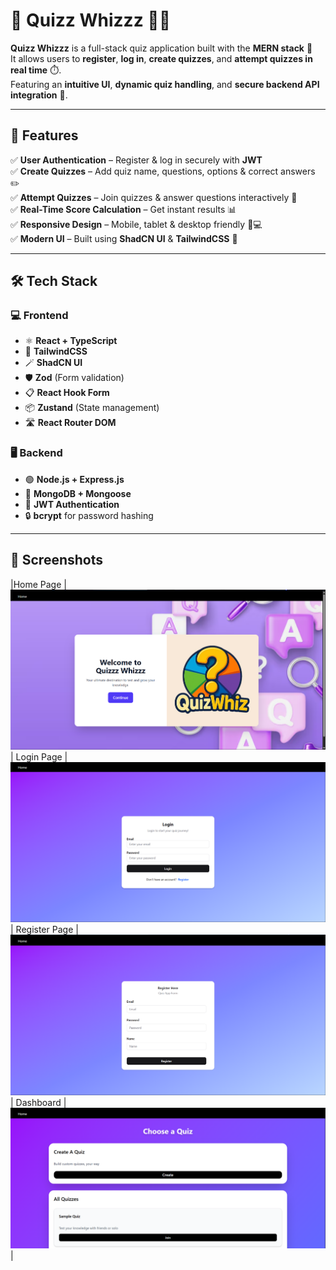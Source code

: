 # 🎯 Quizz Whizzz 🧠✨

**Quizz Whizzz** is a full-stack quiz application built with the **MERN stack** 🎉  
It allows users to **register**, **log in**, **create quizzes**, and **attempt quizzes in real time** ⏱️.  
Featuring an **intuitive UI**, **dynamic quiz handling**, and **secure backend API integration** 🔐.

---

## 🚀 Features

✅ **User Authentication** – Register & log in securely with **JWT**  
✅ **Create Quizzes** – Add quiz name, questions, options & correct answers ✏️  
✅ **Attempt Quizzes** – Join quizzes & answer questions interactively 📝  
✅ **Real-Time Score Calculation** – Get instant results 📊  
✅ **Responsive Design** – Mobile, tablet & desktop friendly 📱💻  
✅ **Modern UI** – Built using **ShadCN UI** & **TailwindCSS** 🎨  

---

## 🛠 Tech Stack

### 💻 Frontend
- ⚛️ **React + TypeScript**  
- 🎨 **TailwindCSS**  
- 🪄 **ShadCN UI**  
- 🛡 **Zod** (Form validation)  
- 📋 **React Hook Form**  
- 📦 **Zustand** (State management)  
- 🛣 **React Router DOM**  

### 🖥 Backend
- 🟢 **Node.js + Express.js**  
- 🍃 **MongoDB + Mongoose**  
- 🔑 **JWT Authentication**  
- 🔒 **bcrypt** for password hashing  

---


## 📸 Screenshots

|Home Page |![Home](frontend/src/assets/images/home.png)| Login Page | ![Login](frontend/src/assets/images/login.png) | Register Page |![Register](frontend/src/assets/images/register.png)| Dashboard |  ![Dashboard](frontend/src/assets/images/dashboad.png) |




